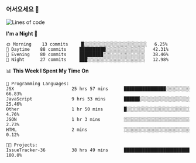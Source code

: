 ### 어서오세요 👋

<!--START_SECTION:waka-->
![Lines of code](https://img.shields.io/badge/From%20Hello%20World%20I%27ve%20Written-5.7%20million%20lines%20of%20code-blue)

**I'm a Night 🦉** 

```text
🌞 Morning    13 commits     █░░░░░░░░░░░░░░░░░░░░░░░░   6.25% 
🌆 Daytime    88 commits     ██████████░░░░░░░░░░░░░░░   42.31% 
🌃 Evening    80 commits     █████████░░░░░░░░░░░░░░░░   38.46% 
🌙 Night      27 commits     ███░░░░░░░░░░░░░░░░░░░░░░   12.98%

```


📊 **This Week I Spent My Time On** 

```text
💬 Programming Languages: 
JSX                      25 hrs 57 mins      ████████████████░░░░░░░░░   66.83% 
JavaScript               9 hrs 53 mins       ██████░░░░░░░░░░░░░░░░░░░   25.46% 
Other                    1 hr 50 mins        █░░░░░░░░░░░░░░░░░░░░░░░░   4.76% 
JSON                     1 hr 3 mins         ░░░░░░░░░░░░░░░░░░░░░░░░░   2.73% 
HTML                     2 mins              ░░░░░░░░░░░░░░░░░░░░░░░░░   0.12%

🐱‍💻 Projects: 
IssueTracker-36          38 hrs 49 mins      █████████████████████████   100.0%

```


<!--END_SECTION:waka-->
